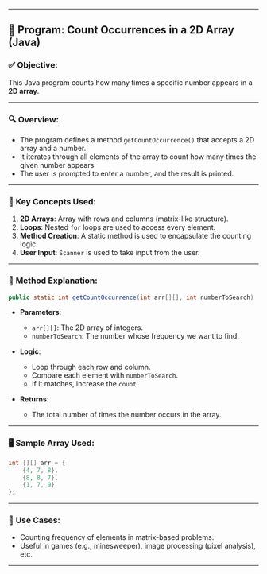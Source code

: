  
---

## 📄 **Program: Count Occurrences in a 2D Array (Java)**

### ✅ **Objective:**

This Java program counts how many times a specific number appears in a **2D array**.

---

### 🔍 **Overview:**

* The program defines a method `getCountOccurrence()` that accepts a 2D array and a number.
* It iterates through all elements of the array to count how many times the given number appears.
* The user is prompted to enter a number, and the result is printed.

---

### 🧠 **Key Concepts Used:**

1. **2D Arrays**: Array with rows and columns (matrix-like structure).
2. **Loops**: Nested `for` loops are used to access every element.
3. **Method Creation**: A static method is used to encapsulate the counting logic.
4. **User Input**: `Scanner` is used to take input from the user.

---

### 🧾 **Method Explanation:**

```java
public static int getCountOccurrence(int arr[][], int numberToSearch)
```

* **Parameters**:

  * `arr[][]`: The 2D array of integers.
  * `numberToSearch`: The number whose frequency we want to find.
* **Logic**:

  * Loop through each row and column.
  * Compare each element with `numberToSearch`.
  * If it matches, increase the `count`.
* **Returns**:

  * The total number of times the number occurs in the array.

---

### 🖥️ **Sample Array Used**:

```java
int [][] arr = {
    {4, 7, 8},
    {8, 8, 7},
    {1, 7, 9}
};
```

--- 
### 📌 **Use Cases:**

* Counting frequency of elements in matrix-based problems.
* Useful in games (e.g., minesweeper), image processing (pixel analysis), etc.

---
 